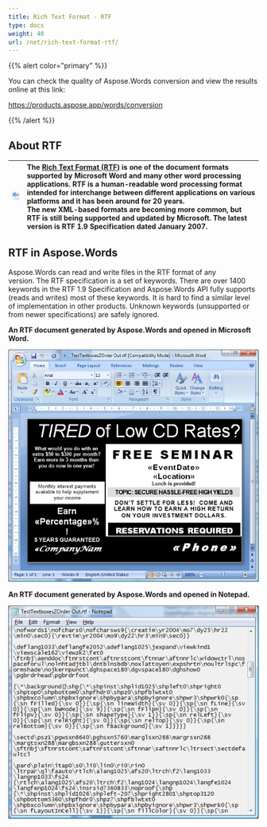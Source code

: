 ```yaml
---
title: Rich Text Format - RTF
type: docs
weight: 40
url: /net/rich-text-format-rtf/
---
```


{{% alert color="primary" %}} 

You can check the quality of Aspose.Words conversion and view the results online at this link:

<https://products.aspose.app/words/conversion>

{{% /alert %}} 


## **About RTF**

|![todo:image_alt_text](rich-text-format-rtf_1.png)|The [Rich Text Format (RTF)](https://docs.fileformat.com/word-processing/rtf/) is one of the document formats supported by Microsoft Word and many other word processing applications. RTF is a human-readable word processing format intended for interchange between different applications on various platforms and it has been around for 20 years. <br>The new XML-based formats are becoming more common, but RTF is still being supported and updated by Microsoft. The latest version is RTF 1.9 Specification dated January 2007.|
| :- | :- |

## **RTF in Aspose.Words**

Aspose.Words can read and write files in the RTF format of any version. The RTF specification is a set of keywords. There are over 1400 keywords in the RTF 1.9 Specification and Aspose.Words API fully supports (reads and writes) most of these keywords. It is hard to find a similar level of implementation in other products. Unknown keywords (unsupported or from newer specifications) are safely ignored.

**An RTF document generated by Aspose.Words and opened in Microsoft Word.**

![todo:image_alt_text](rich-text-format-rtf_2.png)

**An RTF document generated by Aspose.Words and opened in Notepad.**

![todo:image_alt_text](rich-text-format-rtf_3.png)
